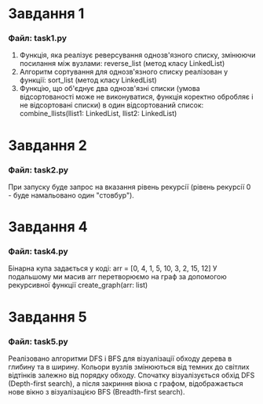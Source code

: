 # Завдання 1

### Файл: task1.py
1. Функція, яка реалізує реверсування однозв'язного списку, змінюючи посилання між вузлами: reverse_list (метод класу LinkedList)
2. Алгоритм сортування для однозв'язного списку реалізован у функції: sort_list (метод класу LinkedList)
3. Функцію, що об'єднує два однозв'язні списки (умова відсортованості може не виконуватися, функція коректно обробляє і не відсортовані списки) в один відсортований список: combine_llists(llist1: LinkedList, llist2: LinkedList)


# Завдання 2

### Файл: task2.py

При запуску буде запрос на вказання рівень рекурсії (рівень рекурсії 0 - буде намальовано один "стовбур").



# Завдання 4

### Файл: task4.py

Бінарна купа задається у коді: arr = [0, 4, 1, 5, 10, 3, 2, 15, 12]
У подальшому ми масив arr перетворюємо на граф за допомогою рекурсивної функції create_graph(arr: list)


# Завдання 5

### Файл: task5.py

Реалізовано алгоритми DFS і BFS для візуалізації обходу дерева в глибину та в ширину.
Кольори вузлів змінюються від темних до світлих відтінків залежно від порядку обходу.
Спочатку візуалізується обхід DFS (Depth-first search), а після закриння вікна с графом, відображається нове вікно з візуалізацією BFS (Breadth-first search).